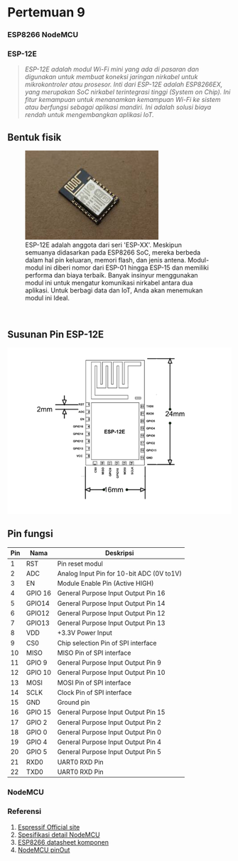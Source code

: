 # Pertemuan 9

### ESP8266 NodeMCU

### ESP-12E

<blockquote><i>ESP-12E adalah modul Wi-Fi mini yang ada di pasaran dan digunakan untuk membuat koneksi jaringan nirkabel untuk mikrokontroler atau prosesor. Inti dari ESP-12E adalah ESP8266EX, yang merupakan SoC nirkabel terintegrasi tinggi (System on Chip). Ini fitur kemampuan untuk menanamkan kemampuan Wi-Fi ke sistem atau berfungsi sebagai aplikasi mandiri. Ini adalah solusi biaya rendah untuk mengembangkan aplikasi IoT.</i></blockquote>

<h2>Bentuk fisik</h2>
<figure>
	<img src="esp-12-e2015.jpg" alt="gambar-esp-12e">
	<figcaption>ESP-12E adalah anggota dari seri 'ESP-XX'. Meskipun semuanya didasarkan pada ESP8266 SoC, mereka berbeda dalam hal pin keluaran, memori flash, dan jenis antena. Modul-modul ini diberi nomor dari ESP-01 hingga ESP-15 dan memiliki performa dan biaya terbaik. Banyak insinyur menggunakan modul ini untuk mengatur komunikasi nirkabel antara dua aplikasi. Untuk berbagi data dan IoT, Anda akan menemukan modul ini Ideal.</figcaption>
</figure>
<br>

<h2>Susunan Pin ESP-12E</h2>
<img src="ESP12E-Dimensions.png" alt="ESP12E-Pin">
<br>

<h2>Pin fungsi</h2>
<table>
	<thead>
		<tr>
			<th>Pin</th>
			<th>Nama</th>
			<th>Deskripsi</th>
		</tr>
	</thead>
	<tbody>
		<tr>
			<td>1</td>
			<td>RST</td>
			<td>Pin reset modul</td>
		</tr>
		<tr>
			<td>2</td>
			<td>ADC</td>
			<td>Analog Input Pin for 10-bit ADC (0V to1V)</td>
		</tr>
		<tr>
			<td>3</td>
			<td>EN</td>
			<td>Module Enable Pin (Active HIGH)</td>
		</tr>
		<tr>
			<td>4</td>
			<td>GPIO 16</td>
			<td>General Purpose Input Output Pin 16</td>
		</tr>
		<tr>
			<td>5</td>
			<td>GPIO14</td>
			<td>General Purpose Input Output Pin 14</td>
		</tr>
		<tr>
			<td>6</td>
			<td>GPIO12</td>
			<td>General Purpose Input Output Pin 12</td>
		</tr>
		<tr>
			<td>7</td>
			<td>GPIO13</td>
			<td>General Purpose Input Output Pin 13</td>
		</tr>
		<tr>
			<td>8</td>
			<td>VDD</td>
			<td>+3.3V Power Input</td>
		</tr>
		<tr>
			<td>9</td>
			<td>CS0</td>
			<td>Chip selection Pin of SPI interface</td>
		</tr>
		<tr>
			<td>10</td>
			<td>MISO</td>
			<td>MISO Pin of SPI interface</td>
		</tr>
		<tr>
			<td>11</td>
			<td>GPIO 9</td>
			<td>General Purpose Input Output Pin 9</td>
		</tr>
		<tr>
			<td>12</td>
			<td>GPIO 10</td>
			<td>General Purpose Input Output Pin 10</td>
		</tr>
		<tr>
			<td>13</td>
			<td>MOSI</td>
			<td>MOSI Pin of SPI interface</td>
		</tr>
		<tr>
			<td>14</td>
			<td>SCLK</td>
			<td>Clock Pin of SPI interface</td>
		</tr>
		<tr>
			<td>15</td>
			<td>GND</td>
			<td>Ground pin</td>
		</tr>
		<tr>
			<td>16</td>
			<td>GPIO 15</td>
			<td>General Purpose Input Output Pin 15</td>
		</tr>
		<tr>
			<td>17</td>
			<td>GPIO 2</td>
			<td>General Purpose Input Output Pin 2</td>
		</tr>
		<tr>
			<td>18</td>
			<td>GPIO 0</td>
			<td>General Purpose Input Output Pin  0</td>
		</tr>
		<tr>
			<td>19</td>
			<td>GPIO 4</td>
			<td>General Purpose Input Output Pin  4</td>
		</tr>
		<tr>
			<td>20</td>
			<td>GPIO 5</td>
			<td>General Purpose Input Output Pin  5</td>
		</tr>
		<tr>
			<td>21</td>
			<td>RXD0</td>
			<td>UART0 RXD Pin</td>
		</tr>
		<tr>
			<td>22</td>
			<td>TXD0</td>
			<td>UART0 RXD Pin</td>
		</tr>
	</tbody>
</table>

### NodeMCU

### Referensi

<ol>
	<li><a href="https://www.esp8266.com/wiki/doku.php?id=start">Espressif Official site</a></li>
	<li><a href="https://www.make-it.ca/nodemcu-details-specifications/">Spesifikasi detail NodeMCU</a></li>
	<li><a href="https://components101.com/wireless/esp12e-pinout-datasheet">ESP8266 datasheet komponen</a></li>
	<li><a href="https://randomnerdtutorials.com/esp8266-pinout-reference-gpios/">NodeMCU pinOut</a></li>
</ol>



